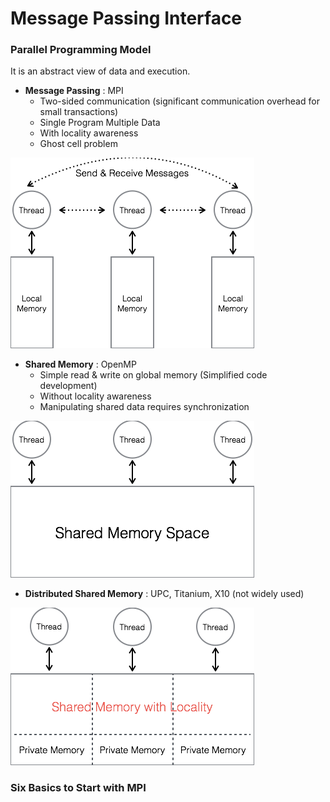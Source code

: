 # Message Passing Interface

### Parallel Programming Model
It is an abstract view of data and execution.
* **Message Passing** : MPI
  * Two-sided communication (significant communication overhead for small transactions)
  * Single Program Multiple Data
  * With locality awareness
  * Ghost cell problem

![image](./image/MP.png)

* **Shared Memory** : OpenMP
  * Simple read & write on global memory (Simplified code development)
  * Without locality awareness
  * Manipulating shared data requires synchronization

![image](./image/SM.png)

* **Distributed Shared Memory** : UPC, Titanium, X10 (not widely used)

![image](./image/DSM.png)

### Six Basics to Start with MPI

